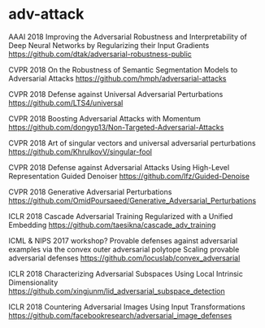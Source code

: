 # adv-attack
 
AAAI 2018 Improving the Adversarial Robustness and Interpretability of Deep Neural Networks by Regularizing their Input Gradients https://github.com/dtak/adversarial-robustness-public

CVPR 2018 On the Robustness of Semantic Segmentation Models to Adversarial Attacks https://github.com/hmph/adversarial-attacks

CVPR 2018 Defense against Universal Adversarial Perturbations https://github.com/LTS4/universal

CVPR 2018 Boosting Adversarial Attacks with Momentum https://github.com/dongyp13/Non-Targeted-Adversarial-Attacks

CVPR 2018 Art of singular vectors and universal adversarial perturbations https://github.com/KhrulkovV/singular-fool 

CVPR 2018 Defense against Adversarial Attacks Using High-Level Representation Guided Denoiser https://github.com/lfz/Guided-Denoise

CVPR 2018 Generative Adversarial Perturbations https://github.com/OmidPoursaeed/Generative_Adversarial_Perturbations

ICLR 2018 Cascade Adversarial Training Regularized with a Unified Embedding https://github.com/taesikna/cascade_adv_training 

ICML & NIPS 2017 workshop? Provable defenses against adversarial examples via the convex outer adversarial polytope Scaling provable adversarial defenses https://github.com/locuslab/convex_adversarial 

ICLR 2018 Characterizing Adversarial Subspaces Using Local Intrinsic Dimensionality https://github.com/xingjunm/lid_adversarial_subspace_detection 

ICLR 2018 Countering Adversarial Images Using Input Transformations https://github.com/facebookresearch/adversarial_image_defenses 
